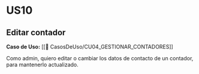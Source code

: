 # US10

## Editar contador

**Caso de Uso:** [[📄 CasosDeUso/CU04_GESTIONAR_CONTADORES]]

Como admin, quiero editar o cambiar los datos de contacto de un contador, para mantenerlo actualizado.